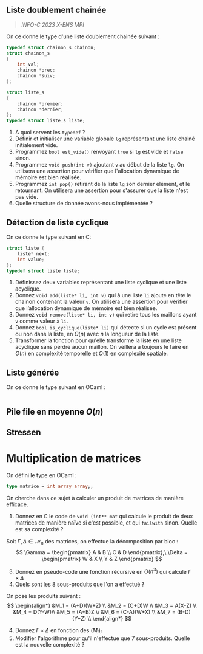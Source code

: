 
## Liste doublement chainée
>  *INFO-C 2023 X-ENS MPI*

On ce donne le type d'une liste doublement chainée suivant :
```c
typedef struct chainon_s chainon;
struct chainon_s
{
	int val;
	chainon *prec;
	chainon *suiv;
};

struct liste_s
{
	chainon *premier;
	chainon *dernier;
};
typedef struct liste_s liste;
```
1. A quoi servent les `typedef` ?
2. Définir et initialiser une variable globale `lg` représentant une liste chainé initialement vide.
3. Programmez `bool est_vide()` renvoyant `true` si `lg` est vide et `false` sinon.
4. Programmez `void push(int v)` ajoutant `v` au début de la liste `lg`. On utilisera une assertion pour vérifier que l'allocation dynamique de mémoire est bien réalisée.
5. Programmez `int pop()` retirant de la liste `lg` son dernier élément, et le retournant. On utilisera une assertion pour s'assurer que la liste n'est pas vide.
6. Quelle structure de donnée avons-nous implémentée ?

## Détection de liste cyclique
On ce donne le type suivant en C:
```c
struct liste {
	liste* next;
	int value;
};
typedef struct liste liste;
```

1. Définissez deux variables représentant une liste cyclique et une liste acyclique.
2. Donnez `void add(liste* li, int v)` qui à une liste `li` ajoute en tête le chainon contenant la valeur `v`. On utilisera une assertion pour vérifier que l’allocation dynamique de mémoire est bien réalisée.
3. Donnez `void remove(liste* li, int v)` qui retire tous les maillons ayant `v` comme valeur à `li`.
4. Donnez `bool is_cyclique(liste* li)` qui détecte si un cycle est présent ou non dans la liste, en $O(n)$ avec $n$ la longueur de la liste.
5. Transformer la fonction pour qu'elle transforme la liste en une liste acyclique sans perdre aucun maillon. On veillera à toujours le faire en $O(n)$ en complexité temporelle et $O(1)$ en complexité spatiale. 

## Liste générée

On ce donne le type suivant en OCaml :
```ocaml
```

## Pile file en moyenne $O(n)$

## Stressen
# Multiplication de matrices
On défini le type en OCaml :
```ocaml
type matrice = int array array;;
```

On cherche dans ce sujet à calculer un produit de matrices de manière efficace.
1. Donnez en C le code de `void (int** mat` qui calcule le produit de deux matrices de manière naïve si c'est possible, et qui `failwith` sinon. Quelle est sa complexité ?

Soit $\Gamma,\Delta \in \mathcal{M}_n$ des matrices, on effectue la décomposition par bloc :
$$
\Gamma = \begin{pmatrix}
A & B \\
C & D 
\end{pmatrix},\ \Delta = \begin{pmatrix}
W & X  \\
Y & Z
\end{pmatrix}
$$

3. Donnez en pseudo-code une fonction récursive en $O(n^3)$ qui calcule $\Gamma\times \Delta$
4. Quels sont les 8 sous-produits que l'on a effectué ?

On pose les produits suivant :
$$
\begin{align*}
&M_1 = (A+D)(W+Z) \\
&M_2 = (C+D)W \\
&M_3 = A(X-Z) \\
&M_4 = D(Y-W)\\
&M_5 = (A+B)Z \\
&M_6 = (C-A)(W+X) \\
&M_7 = (B-D)(Y+Z) \\
\end{align*}
$$

4. Donnez $\Gamma \times \Delta$ en fonction des $(M_i)_i$
5. Modifier l'algorithme pour qu'il n'effectue que 7 sous-produits. Quelle est la nouvelle complexité ?



<!--stackedit_data:
eyJoaXN0b3J5IjpbMjA0MDExMDE3NV19
-->
